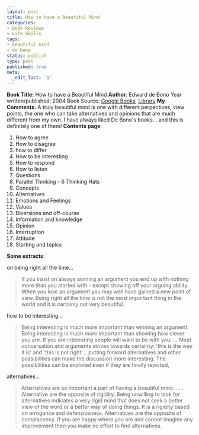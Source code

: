 ```yaml
---
layout: post
title: How to have a Beautiful Mind
categories:
- Book Reviews
- Life Skills
tags:
- beautiful mind
- de bono
status: publish
type: post
published: true
meta:
  _edit_last: '1'
---
```

<strong>Book Title:</strong> How to have a Beautiful Mind
<strong>Author</strong>: Edward de Bono
Year written/published: 2004
Book Source: <a href="http://books.google.com/books?id=Ia3SAAAACAAJ&amp;dq=How+to+have+a+Beautiful+Mind">Google Books</a>, <a href="http://vistaweb.nlb.gov.sg/cgi-bin/cw_cgi?fullRecord+26845+3002+12367691+2+0">Library</a>
<strong>My Comments:</strong> A truly beautiful mind is one with different perpectives, view points, the one who can take alternatives and opinions that are much different from my own. I have always liked De Bono's books... and this is definitely one of them!
<strong>Contents page</strong>:
<ol>
	<li>How to agree</li>
	<li>How to disagree</li>
	<li>how to differ</li>
	<li>How to be interesting</li>
	<li>How to respond</li>
	<li>How to listen</li>
	<li>Questions</li>
	<li>Parallel Thinking - 6 Thinking Hats</li>
	<li>Concepts</li>
	<li>Alternatives</li>
	<li>Emotions and Feelings</li>
	<li>Values</li>
	<li>Diversions and off-course</li>
	<li>Information and knowledge</li>
	<li>Opinion</li>
	<li>Interruption</li>
	<li>Attitude</li>
	<li>Starting and topics</li>
</ol>
<strong>Some extracts</strong>:

on being right all the time...
<blockquote>If you insist on always winning an argument you end up with nothing more than you started with - except showing off your arguing ability. When you lose an argument you may well have gained a new point of view. Being right all the time is not the most important thing in the world and it is certainly not very beautiful.</blockquote>
how to be interesting...
<blockquote>Being interesting is much more important than winning an argument. Being interesting is much more important than showing how clever you are. If you are interesting people will want to be with you. ...
Most conversation and arguments strives towards certainty: 'this is the way it is' and 'this is not right'... putting forward alternatives and other possibilities can make the discussion more interesting. The possibilities can be explored even if they are finally rejected,</blockquote>
alternatives...
<blockquote>Alternatives are so important a part of having a beautiful mind... ... Alternative are the opposite of rigidity. Being unwilling to look for alternatives indicates a very rigid mind that does not seek a better view of the word or a better way of doing things. It is a rigidity based on arrogance and defensiveness. Alternatives are the opposite of complacency. If you are happy where you are and cannot imagine any improvement then you make no effort to find alternatives.</blockquote>
